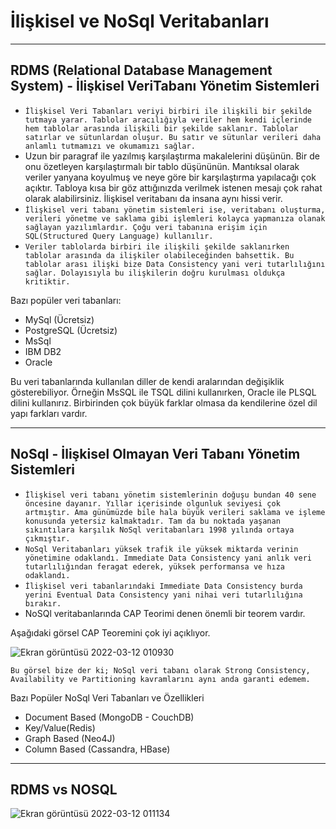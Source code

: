 # İlişkisel ve NoSql Veritabanları
---
## RDMS (Relational Database Management System) - İlişkisel VeriTabanı Yönetim Sistemleri
- `İlişkisel Veri Tabanları veriyi birbiri ile ilişkili bir şekilde tutmaya yarar. Tablolar aracılığıyla veriler hem kendi içlerinde hem tablolar arasında ilişkili bir şekilde saklanır. Tablolar satırlar ve sütunlardan oluşur. Bu satır ve sütunlar verileri daha anlamlı tutmamızı ve okumamızı sağlar.`
- Uzun bir paragraf ile yazılmış karşılaştırma makalelerini düşünün. Bir de onu özetleyen karşılaştırmalı bir tablo düşününün. Mantıksal olarak veriler yanyana koyulmuş ve neye göre bir karşılaştırma yapılacağı çok açıktır. Tabloya kısa bir göz attığınızda verilmek istenen mesajı çok rahat olarak alabilirsiniz. İlişkisel veritabanı da insana aynı hissi verir.
- `İlişkisel veri tabanı yönetim sistemleri ise, veritabanı oluşturma, verileri yönetme ve saklama gibi işlemleri kolayca yapmanıza olanak sağlayan yazılımlardır. Çoğu veri tabanına erişim için SQL(Structured Query Language) kullanılır.`
- `Veriler tablolarda birbiri ile ilişkili şekilde saklanırken tablolar arasında da ilişkiler olabileceğinden bahsettik. Bu tablolar arası ilişki bize Data Consistency yani veri tutarlılığını sağlar. Dolayısıyla bu ilişkilerin doğru kurulması oldukça kritiktir.`


Bazı popüler veri tabanları:

- MySql (Ücretsiz)
- PostgreSQL (Ücretsiz)
- MsSql
- IBM DB2
- Oracle


Bu veri tabanlarında kullanılan diller de kendi aralarından değişiklik gösterebiliyor. Örneğin MsSQL ile TSQL dilini kullanırken, Oracle ile PLSQL dilini kullanırız. Birbirinden çok büyük farklar olmasa da kendilerine özel dil yapı farkları vardır.

---

## NoSql - İlişkisel Olmayan Veri Tabanı Yönetim Sistemleri
- `İlişkisel veri tabanı yönetim sistemlerinin doğuşu bundan 40 sene öncesine dayanır. Yıllar içerisinde olgunluk seviyesi çok artmıştır. Ama günümüzde bile hala büyük verileri saklama ve işleme konusunda yetersiz kalmaktadır. Tam da bu noktada yaşanan sıkıntılara karşılık NoSql veritabanları 1998 yılında ortaya çıkmıştır.`
- `NoSql Veritabanları yüksek trafik ile yüksek miktarda verinin yönetimine odaklandı. Immediate Data Consistency yani anlık veri tutarlılığından feragat ederek, yüksek performansa ve hıza odaklandı.`
- `İlişkisel veri tabanlarındaki Immediate Data Consistency burda yerini Eventual Data Consistency yani nihai veri tutarlılığına bırakır.`
- NoSQl veritabanlarında CAP Teorimi denen önemli bir teorem vardır.

Aşağıdaki görsel CAP Teoremini çok iyi açıklıyor.

![Ekran görüntüsü 2022-03-12 010930](https://user-images.githubusercontent.com/89224500/157977206-89c5208f-0e41-44c8-8fb6-159d7b00c882.png)

`Bu görsel bize der ki; NoSql veri tabanı olarak Strong Consistency, Availability ve Partitioning kavramlarını aynı anda garanti edemem.`

Bazı Popüler NoSql Veri Tabanları ve Özellikleri
- Document Based (MongoDB - CouchDB)
- Key/Value(Redis)
- Graph Based (Neo4J)
- Column Based (Cassandra, HBase)

---
## RDMS vs NOSQL
![Ekran görüntüsü 2022-03-12 011134](https://user-images.githubusercontent.com/89224500/157977831-d94a7eb9-a16b-449d-9e2f-10365b79fe82.png)






